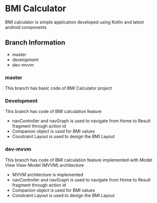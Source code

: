 # BMI Calculator

BMI calculator is simple application developed using Kotlin and latest android components

## Branch Information
- master
- development
- dev-mvvm 

### master
This branch has basic code of BMI Calculator project

### Development 
This branch has code of BMI calculation feature
- navController and navGraph is used to navigate from Home to Result fragment through action id
- Companion object is used for BMI values
- Constraint Layout is used to design the BMI Layout

### dev-mvvm
This branch has code of BMI calculation feature implemented with Model View View-Model (MVVM) architecture
- MVVM architecture is implemented
- navController and navGraph is used to navigate from Home to Result fragment through action id
- Companion object is used for BMI values
- Constraint Layout is used to design the BMI Layout
